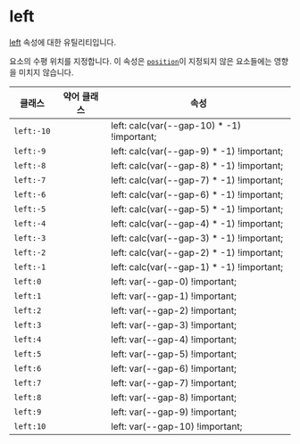 # left

[left](https://developer.mozilla.org/en-US/docs/Web/CSS/left) 속성에 대한 유틸리티입니다.

요소의 수평 위치를 지정합니다. 이 속성은 [<code>position</code>](./position.md)이 지정되지 않은 요소들에는 영향을 미치지 않습니다.

<table>
  <thead>
    <tr>
      <th scope="col">클래스</th>
      <th scope="col">약어 클래스</th>
      <th scope="col">속성</th>
    </tr>
  </thead>
  <tbody>
  <tr>
  <td><code>left:-10</code></td>
  <td class="blank"></td>
  <td><span class="code">left: calc(var(--gap-10) * -1) !important;</span></td>
</tr>
<tr>
  <td><code>left:-9</code></td>
  <td class="blank"></td>
  <td><span class="code">left: calc(var(--gap-9) * -1) !important;</span></td>
</tr>
<tr>
  <td><code>left:-8</code></td>
  <td class="blank"></td>
  <td><span class="code">left: calc(var(--gap-8) * -1) !important;</span></td>
</tr>
<tr>
  <td><code>left:-7</code></td>
  <td class="blank"></td>
  <td><span class="code">left: calc(var(--gap-7) * -1) !important;</span></td>
</tr>
<tr>
  <td><code>left:-6</code></td>
  <td class="blank"></td>
  <td><span class="code">left: calc(var(--gap-6) * -1) !important;</span></td>
</tr>
<tr>
  <td><code>left:-5</code></td>
  <td class="blank"></td>
  <td><span class="code">left: calc(var(--gap-5) * -1) !important;</span></td>

</tr>
<tr>
  <td><code>left:-4</code></td>
  <td class="blank"></td>
  <td><span class="code">left: calc(var(--gap-4) * -1) !important;</span></td>
</tr>
<tr>
  <td><code>left:-3</code></td>
  <td class="blank"></td>
  <td><span class="code">left: calc(var(--gap-3) * -1) !important;</span></td>
</tr>
<tr>
  <td><code>left:-2</code></td>
  <td class="blank"></td>
  <td><span class="code">left: calc(var(--gap-2) * -1) !important;</span></td>
</tr>
<tr>
  <td><code>left:-1</code></td>
  <td class="blank"></td>
  <td><span class="code">left: calc(var(--gap-1) * -1) !important;</span></td>
</tr>
<tr>
  <td><code>left:0</code></td>
  <td class="blank"></td>
  <td><span class="code">left: var(--gap-0) !important;</span></td>
</tr>
<tr>
  <td><code>left:1</code></td>
  <td class="blank"></td>
  <td><span class="code">left: var(--gap-1) !important;</span></td>
</tr>
<tr>
  <td><code>left:2</code></td>
  <td class="blank"></td>
  <td><span class="code">left: var(--gap-2) !important;</span></td>
</tr>
<tr>
  <td><code>left:3</code></td>
  <td class="blank"></td>
  <td><span class="code">left: var(--gap-3) !important;</span></td>
</tr>
<tr>
  <td><code>left:4</code></td>
  <td class="blank"></td>
  <td><span class="code">left: var(--gap-4) !important;</span></td>
</tr>
<tr>
  <td><code>left:5</code></td>
  <td class="blank"></td>
  <td><span class="code">left: var(--gap-5) !important;</span></td>
</tr>
<tr>
  <td><code>left:6</code></td>
  <td class="blank"></td>
  <td><span class="code">left: var(--gap-6) !important;</span></td>
</tr>
<tr>
  <td><code>left:7</code></td>
  <td class="blank"></td>
  <td><span class="code">left: var(--gap-7) !important;</span></td>
</tr>
<tr>
  <td><code>left:8</code></td>
  <td class="blank"></td>
  <td><span class="code">left: var(--gap-8) !important;</span></td>
</tr>
<tr>
  <td><code>left:9</code></td>
  <td class="blank"></td>
  <td><span class="code">left: var(--gap-9) !important;</span></td>
</tr>
<tr>
  <td><code>left:10</code></td>
  <td class="blank"></td>
  <td><span class="code">left: var(--gap-10) !important;</span></td>
</tr>
  </tbody>

</table>

